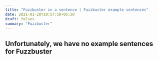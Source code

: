 ```yaml
---
title: "Fuzzbuster in a sentence | Fuzzbuster example sentences"
date: 2021-01-20T19:57:50+05:30
draft: falses
summary: "Fuzzbuster"
---
```

## Unfortunately, we have no example sentences for Fuzzbuster                 
